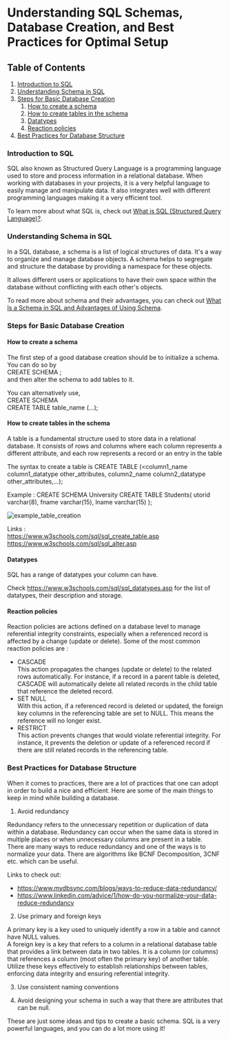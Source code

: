 # Understanding SQL Schemas, Database Creation, and Best Practices for Optimal Setup

## Table of Contents
1. [Introduction to SQL](#introduction-to-sql)
2. [Understanding Schema in SQL](#understanding-schema-in-sql)
3. [Steps for Basic Database Creation](#steps-for-basic-database-creation)
    1. [How to create a schema](#how-to-create-a-schema)
    2. [How to create tables in the schema](#how-to-create-tables-in-the-schema)
    3. [Datatypes](#datatypes)
    4. [Reaction policies](#reaction-policies)
4. [Best Practices for Database Structure](#best-practices-for-database-structure)

### Introduction to SQL
SQL also known as Structured Query Language is a programming language used to store and process information in a relational database.
When working with databases in your projects, it is a very helpful language to easily manage and manipulate data.
It also integrates well with different programming languages making it a very efficient tool.

To learn more about what SQL is, check out [What is SQL (Structured Query Language)?](https://aws.amazon.com/what-is/sql/#:~:text=Structured%20query%20language%20(SQL)%20is,relationships%20between%20the%20data%20values).

### Understanding Schema in SQL
In a SQL database, a schema is a list of logical structures of data. It's a way to organize and manage database objects. A schema helps to segregate and structure the database by providing a namespace for these objects.

It allows different users or applications to have their own space within the database without conflicting with each other's objects.

To read more about schema and their advantages, you can check out
[What Is a Schema in SQL and Advantages of Using Schema](https://www.simplilearn.com/tutorials/sql-tutorial/schema-in-sql#:~:text=MEANExplore%20Program-,What%20is%20Schema%20in%20SQL%3F,user%20who%20constructs%20the%20object).

### Steps for Basic Database Creation

#### How to create a schema
The first step of a good database creation should be to initialize a schema.
<br>
You can do so by
<br>CREATE SCHEMA <schema name>; <br>
and then alter the schema to add tables to it.

You can alternatively use,<br>
CREATE SCHEMA <schema name> <br>
CREATE TABLE table_name (...);

#### How to create tables in the schema
A table is a fundamental structure used to store data in a relational database. It consists of rows and columns where each column represents a different attribute, and each row represents a record or an entry in the table

The syntax to create a table is
CREATE TABLE <tablename> (<column1_name column1_datatype other_attributes,
column2_name column2_datatype other_attributes,...);

Example :
CREATE SCHEMA University
CREATE TABLE Students(
    utorid varchar(8),
    fname varchar(15),
    lname varchar(15)
);

![example_table_creation](https://github.com/learning-software-engineering/learning-software-engineering.github.io/assets/113269746/98cfb7cb-731b-49da-bb9b-b1bf5e9ba087)



Links :<br>
https://www.w3schools.com/sql/sql_create_table.asp
https://www.w3schools.com/sql/sql_alter.asp

#### Datatypes
SQL has a range of datatypes your column can have.

Check https://www.w3schools.com/sql/sql_datatypes.asp for the list of datatypes, their description and storage.

#### Reaction policies
Reaction policies are actions defined on a database level to manage referential integrity constraints, especially when a referenced record is affected by a change (update or delete).
Some of the most common reaction policies are :
- CASCADE<br>
  This action propagates the changes (update or delete) to the related rows automatically. For instance, if a record in a parent table is deleted, CASCADE will automatically delete all related records in the child table that reference the deleted record.
- SET NULL<br>
  With this action, if a referenced record is deleted or updated, the foreign key columns in the referencing table are set to NULL. This means the reference will no longer exist.
- RESTRICT<br>
  This action prevents changes that would violate referential integrity. For instance, it prevents the deletion or update of a referenced record if there are still related records in the referencing table.

### Best Practices for Database Structure
When it comes to practices, there are a lot of practices that one can adopt in order to build a nice and efficient. Here are some of the main things to keep in mind while building a database.

1. Avoid redundancy

Redundancy refers to the unnecessary repetition or duplication of data within a database. Redundancy can occur when the same data is stored in multiple places or when unnecessary columns are present in a table.
<br>
There are many ways to reduce redundancy and one of the ways is to normalize your data. There are algorithms like BCNF Decomposition, 3CNF etc. which can be useful.

Links to check out:
- https://www.mydbsync.com/blogs/ways-to-reduce-data-redundancy/
- https://www.linkedin.com/advice/1/how-do-you-normalize-your-data-reduce-redundancy

2. Use primary and foreign keys

A primary key is a key used to uniquely identify a row in a table and cannot have NULL values.
<br>
A foreign key is a key that refers to a column in a relational database table that provides a link between data in two tables. It is a column (or columns) that references a column (most often the primary key) of another table.
<br>
Utilize these keys effectively to establish relationships between tables, enforcing data integrity and ensuring referential integrity.

3. Use consistent naming conventions


4. Avoid designing your schema in such a way that there are attributes that can be null.

These are just some ideas and tips to create a basic schema. SQL is a very powerful languages, and you can do a lot more using it!
